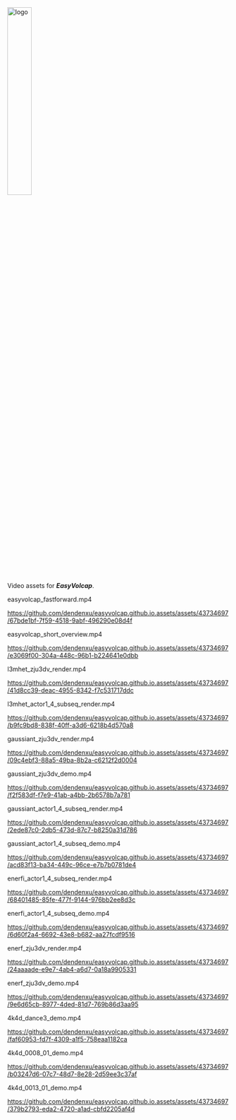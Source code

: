 <img src="https://github.com/dendenxu/easyvolcap.github.io.assets/assets/43734697/de41df46-25e6-456c-a253-90d7807b2a9a" alt="logo" width="33%"/>

Video assets for ***EasyVolcap***.

easyvolcap_fastforward.mp4

https://github.com/dendenxu/easyvolcap.github.io.assets/assets/43734697/67bde1bf-7f59-4518-9abf-496290e08d4f

easyvolcap_short_overview.mp4

https://github.com/dendenxu/easyvolcap.github.io.assets/assets/43734697/e3069f00-304a-448c-96b1-b224641e0dbb

l3mhet_zju3dv_render.mp4

https://github.com/dendenxu/easyvolcap.github.io.assets/assets/43734697/41d8cc39-deac-4955-8342-f7c531717ddc

l3mhet_actor1_4_subseq_render.mp4

https://github.com/dendenxu/easyvolcap.github.io.assets/assets/43734697/b9fc9bd8-838f-40ff-a3d6-6218b4d570a8

gaussiant_zju3dv_render.mp4

https://github.com/dendenxu/easyvolcap.github.io.assets/assets/43734697/09c4ebf3-88a5-49ba-8b2a-c6212f2d0004

gaussiant_zju3dv_demo.mp4

https://github.com/dendenxu/easyvolcap.github.io.assets/assets/43734697/f2f583df-f7e9-41ab-a4bb-2b6578b7a781

gaussiant_actor1_4_subseq_render.mp4

https://github.com/dendenxu/easyvolcap.github.io.assets/assets/43734697/2ede87c0-2db5-473d-87c7-b8250a31d786

gaussiant_actor1_4_subseq_demo.mp4

https://github.com/dendenxu/easyvolcap.github.io.assets/assets/43734697/acd83f13-ba34-449c-96ce-e7b7b0781de4

enerfi_actor1_4_subseq_render.mp4

https://github.com/dendenxu/easyvolcap.github.io.assets/assets/43734697/68401485-85fe-477f-9144-976bb2ee8d3c

enerfi_actor1_4_subseq_demo.mp4

https://github.com/dendenxu/easyvolcap.github.io.assets/assets/43734697/6d60f2a4-6692-43e8-b682-aa27fcdf9516

enerf_zju3dv_render.mp4

https://github.com/dendenxu/easyvolcap.github.io.assets/assets/43734697/24aaaade-e9e7-4ab4-a6d7-0a18a9905331

enerf_zju3dv_demo.mp4

https://github.com/dendenxu/easyvolcap.github.io.assets/assets/43734697/9e6d65cb-8977-4ded-81d7-769b86d3aa95

4k4d_dance3_demo.mp4

https://github.com/dendenxu/easyvolcap.github.io.assets/assets/43734697/faf60953-fd7f-4309-a1f5-758eaa1182ca

4k4d_0008_01_demo.mp4

https://github.com/dendenxu/easyvolcap.github.io.assets/assets/43734697/b03247d6-07c7-48d7-8e28-2d59ee3c37af

4k4d_0013_01_demo.mp4

https://github.com/dendenxu/easyvolcap.github.io.assets/assets/43734697/379b2793-eda2-4720-a1ad-cbfd2205af4d

